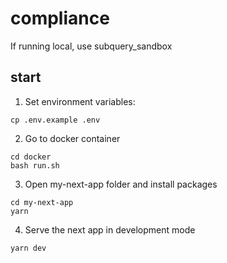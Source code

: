 # compliance

If running local, use subquery_sandbox

## start
 
1. Set environment variables:
```
cp .env.example .env
```
 
2. Go to docker container
```
cd docker
bash run.sh
```

3. Open my-next-app folder and install packages
```
cd my-next-app
yarn
```

4. Serve the next app in development mode
```
yarn dev
```